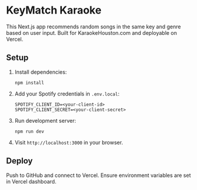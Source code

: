 # KeyMatch Karaoke

This Next.js app recommends random songs in the same key and genre based on user input.
Built for KaraokeHouston.com and deployable on Vercel.

## Setup

1. Install dependencies:
   ```
   npm install
   ```

2. Add your Spotify credentials in `.env.local`:
   ```
   SPOTIFY_CLIENT_ID=<your-client-id>
   SPOTIFY_CLIENT_SECRET=<your-client-secret>
   ```

3. Run development server:
   ```
   npm run dev
   ```

4. Visit `http://localhost:3000` in your browser.

## Deploy

Push to GitHub and connect to Vercel. Ensure environment variables are set in Vercel dashboard.

